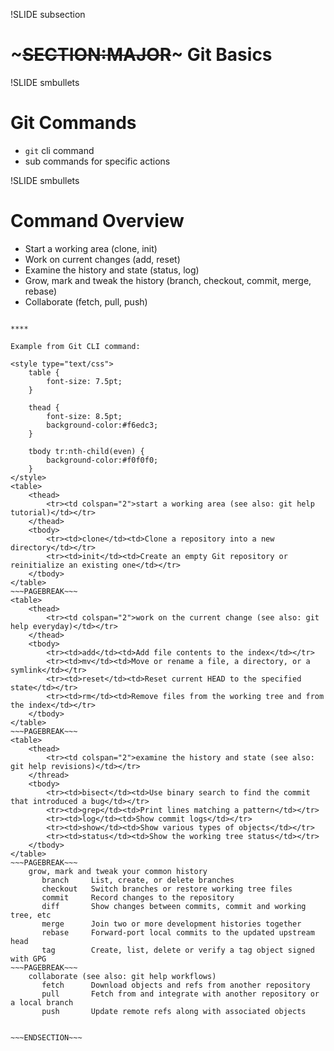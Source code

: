 !SLIDE subsection
# ~~~SECTION:MAJOR~~~ Git Basics

!SLIDE smbullets
# Git Commands

* `git` cli command
* sub commands for specific actions

!SLIDE smbullets
# Command Overview

* Start a working area (clone, init)
* Work on current changes (add, reset)
* Examine the history and state (status, log)
* Grow, mark and tweak the history (branch, checkout, commit, merge, rebase)
* Collaborate (fetch, pull, push)

~~~SECTION:handouts~~~

****

Example from Git CLI command:

<style type="text/css">
	table {
		font-size: 7.5pt;
	}

	thead {
		font-size: 8.5pt;
		background-color:#f6edc3;
	}

	tbody tr:nth-child(even) {
		background-color:#f0f0f0;
	}
</style>
<table>
	<thead>
		<tr><td colspan="2">start a working area (see also: git help tutorial)</td></tr>
	</thead>
	<tbody>
		<tr><td>clone</td><td>Clone a repository into a new directory</td></tr>
		<tr><td>init</td><td>Create an empty Git repository or reinitialize an existing one</td></tr>
	</tbody>
</table>
~~~PAGEBREAK~~~
<table>
	<thead>
		<tr><td colspan="2">work on the current change (see also: git help everyday)</td></tr>
	</thead>
	<tbody>
		<tr><td>add</td><td>Add file contents to the index</td></tr>
		<tr><td>mv</td><td>Move or rename a file, a directory, or a symlink</td></tr>
		<tr><td>reset</td><td>Reset current HEAD to the specified state</td></tr>
		<tr><td>rm</td><td>Remove files from the working tree and from the index</td></tr>
	</tbody>
</table>
~~~PAGEBREAK~~~
<table>
	<thead>
		<tr><td colspan="2">examine the history and state (see also: git help revisions)</td></tr>
	</thread>
	<tbody>
		<tr><td>bisect</td><td>Use binary search to find the commit that introduced a bug</td></tr>
		<tr><td>grep</td><td>Print lines matching a pattern</td></tr>
		<tr><td>log</td><td>Show commit logs</td></tr>
		<tr><td>show</td><td>Show various types of objects</td></tr>
		<tr><td>status</td><td>Show the working tree status</td></tr>
	</tbody>
</table> 
~~~PAGEBREAK~~~
	grow, mark and tweak your common history
       branch     List, create, or delete branches
       checkout   Switch branches or restore working tree files
       commit     Record changes to the repository
       diff       Show changes between commits, commit and working tree, etc
       merge      Join two or more development histories together
       rebase     Forward-port local commits to the updated upstream head
       tag        Create, list, delete or verify a tag object signed with GPG
~~~PAGEBREAK~~~
    collaborate (see also: git help workflows)
       fetch      Download objects and refs from another repository
       pull       Fetch from and integrate with another repository or a local branch
       push       Update remote refs along with associated objects


~~~ENDSECTION~~~
